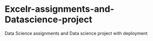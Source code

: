 # Excelr-assignments-and-Datascience-project
Data Science assignments and Data science project with deployment
